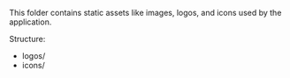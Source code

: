 This folder contains static assets like images, logos, and icons used by the application.

Structure:
- logos/
- icons/
